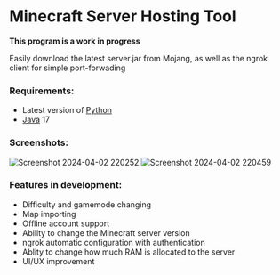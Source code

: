 # Minecraft Server Hosting Tool
**This program is a work in progress**

Easily download the latest server.jar from Mojang, as well as the ngrok client for simple port-forwading

### Requirements:

- Latest version of [Python](https://www.python.org/downloads/)
- [Java](https://adoptium.net/temurin/releases/) 17

### Screenshots:

![Screenshot 2024-04-02 220252](https://github.com/siv4c/Minecraft-Server-Hosting-Tool/assets/126551328/1241d5c0-36c3-43c9-86e5-73edff36a83b)
![Screenshot 2024-04-02 220459](https://github.com/siv4c/Minecraft-Server-Hosting-Tool/assets/126551328/8ac26b72-9dcd-4b57-bfe6-c1875e678029)

### Features in development:
- Difficulty and gamemode changing
- Map importing
- Offline account support
- Ability to change the Minecraft server version
- ngrok automatic configuration with authentication
- Ablity to change how much RAM is allocated to the server
- UI/UX improvement
